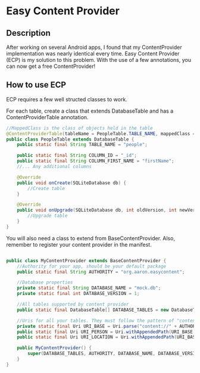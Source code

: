 # Easy Content Provider

## Description
After working on several Android apps, I found that my ContentProvider implementation was nearly identical every time.
Easy Content Provider (ECP) is my solution to this problem. With the use of a few annotations, you can now get a
free ContentProvider!

## How to use ECP
ECP requires a few well structed classes to work.

For each table, create a class that extends DatabaseTable and has a ContentProviderTable annotation.

```java
//MappedClass is the class of objects held in the table
@ContentProviderTable(tableName = PeopleTable.TABLE_NAME, mappedClass = Person.class)
public class PeopleTable extends DatabaseTable {
    public static final String TABLE_NAME = "people";

    public static final String COLUMN_ID = "_id";
    public static final String COLUMN_FIRST_NAME = "firstName";
    //... Any additional columns

    @Override
    public void onCreate(SQLiteDatabase db) {
        //Create table
    }

    @Override
    public void onUpgrade(SQLiteDatabase db, int oldVersion, int newVersion) {
        //Upgrade table
    }
}
```

You will also need a class to extend from BaseContentProvider. Also, remember to register your content provider in the
manifest.

```java

public class MyContentProvider extends BaseContentProvider {
    //Authority for your app, should be your default package
    public static final String AUTHORITY = "org.aaron.easycontent";

    //Database properties
    private static final String DATABASE_NAME = "mock.db";
    private static final int DATABASE_VERSION = 1;

    //All tables supported by content provider
    public static final DatabaseTable[] DATABASE_TABLES = new DatabaseTable[]{ new PersonTable(), new LocationTable() };

    //Uris for all your tables. They must follow the pattern of "content://[AUTHORITY]/[TABLE_NAME]"
    private static final Uri URI_BASE = Uri.parse("content://" + AUTHORITY);
    public static final Uri URI_PERSON = Uri.withAppendedPath(URI_BASE, PersonTable.TABLE_NAME);
    public static final Uri URI_LOCATION = Uri.withAppendedPath(URI_BASE, LocationTable.TABLE_NAME);

    public MyContentProvider() {
        super(DATABASE_TABLES, AUTHORITY, DATABASE_NAME, DATABASE_VERSION);
    }
}

```
